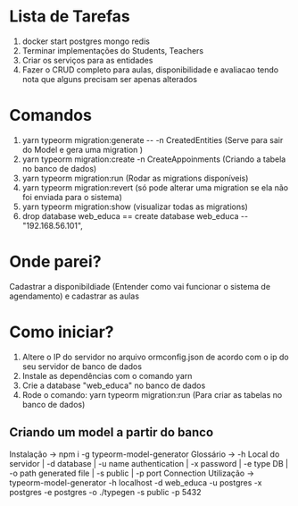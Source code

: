 # Lista de Tarefas

1. docker start postgres mongo redis
2. Terminar implementações do Students, Teachers
3. Criar os serviços para as entidades
4. Fazer o CRUD completo para aulas, disponibilidade e avaliacao tendo nota que alguns precisam ser apenas alterados

# Comandos

1. yarn typeorm migration:generate -- -n CreatedEntities (Serve para sair do Model e gera uma migration )
2. yarn typeorm migration:create -n CreateAppoinments (Criando a tabela no banco de dados)
3. yarn typeorm migration:run (Rodar as migrations disponíveis)
4. yarn typeorm migration:revert (só pode alterar uma migration se ela não foi enviada para o sistema)
5. yarn typeorm migration:show (visualizar todas as migrations)
6. drop database web_educa  == create database web_educa -- "192.168.56.101",

# Onde parei?

Cadastrar a disponibildiade (Entender como vai funcionar o sistema de agendamento) e cadastrar as aulas

# Como iniciar?

1. Altere o IP do servidor no arquivo ormconfig.json de acordo com o ip do seu servidor de banco de dados
2. Instale as dependências com o comando yarn
3. Crie a database "web_educa" no banco de dados
4. Rode o comando: yarn typeorm migration:run    (Para criar as tabelas no banco de dados)

## Criando um model a partir do banco

Instalação -> npm i -g typeorm-model-generator
Glossário -> -h Local do servidor | -d database | -u name authentication | -x password | -e type DB | -o path generated file | -s public | -p port Connection
Utilização -> typeorm-model-generator -h localhost -d web_educa -u postgres -x postgres -e postgres -o ./typegen -s public -p 5432

